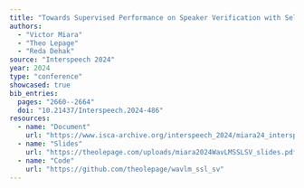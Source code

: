 ```yaml
---
title: "Towards Supervised Performance on Speaker Verification with Self-Supervised Learning by Leveraging Large-Scale ASR Models"
authors:
  - "Victor Miara"
  - "Theo Lepage"
  - "Reda Dehak"
source: "Interspeech 2024"
year: 2024
type: "conference"
showcased: true
bib_entries:
  pages: "2660--2664"
  doi: "10.21437/Interspeech.2024-486"
resources:
  - name: "Document"
    url: "https://www.isca-archive.org/interspeech_2024/miara24_interspeech.pdf"
  - name: "Slides"
    url: "https://theolepage.com/uploads/miara2024WavLMSSLSV_slides.pdf"
  - name: "Code"
    url: "https://github.com/theolepage/wavlm_ssl_sv"
---
```

